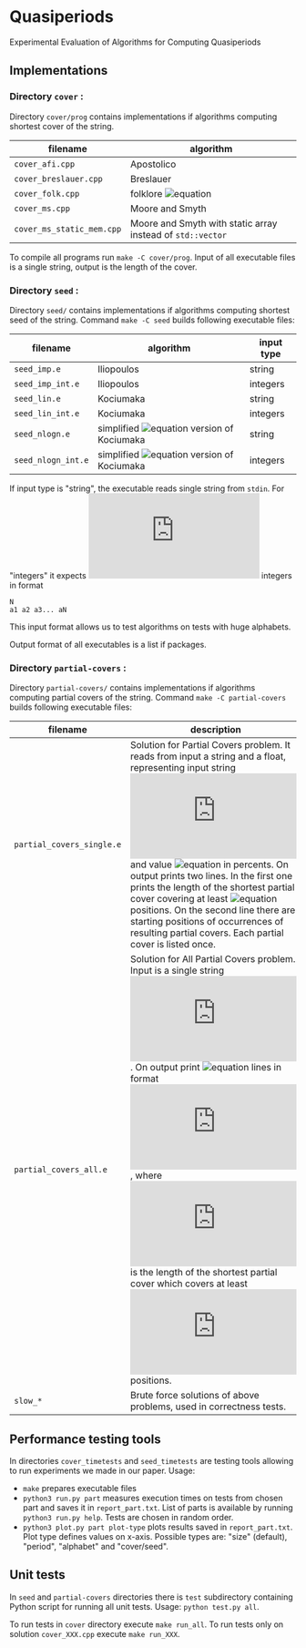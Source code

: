 # Quasiperiods
Experimental Evaluation of Algorithms for Computing Quasiperiods

## Implementations

### Directory `cover` :
Directory `cover/prog` contains implementations if algorithms computing shortest cover of the string.

filename | algorithm
-|-
`cover_afi.cpp`|Apostolico
`cover_breslauer.cpp`|Breslauer
`cover_folk.cpp`|folklore ![equation](http://latex.codecogs.com/gif.latex?O\(n\log(n)\))
`cover_ms.cpp`|Moore and Smyth
`cover_ms_static_mem.cpp`|Moore and Smyth with static array instead of `std::vector`

To compile all programs run `make -C cover/prog`. Input of all executable files is a single string, output
is the length of the cover.

### Directory `seed` :
Directory `seed/` contains implementations if algorithms computing shortest seed of the string. Command `make -C seed` builds following executable files:

filename | algorithm | input type
-|-|-
`seed_imp.e`|Iliopoulos|string
`seed_imp_int.e`|Iliopoulos|integers
`seed_lin.e`|Kociumaka|string
`seed_lin_int.e`|Kociumaka|integers
`seed_nlogn.e`|simplified ![equation](http://latex.codecogs.com/gif.latex?O\(n\log(n)\)) version of Kociumaka|string
`seed_nlogn_int.e`|simplified ![equation](http://latex.codecogs.com/gif.latex?O\(n\log(n)\)) version of Kociumaka|integers

If input type is "string", the executable reads single string from `stdin`. For "integers" it expects
![equation](http://latex.codecogs.com/gif.latex?N) integers in format
```
N
a1 a2 a3... aN
```
This input format allows us to test algorithms on tests with huge alphabets.

Output format of all executables is a list if packages.

### Directory  `partial-covers` :
Directory `partial-covers/` contains implementations if algorithms computing partial covers of the string. Command `make -C partial-covers` builds following executable files:

filename|description
-|-
`partial_covers_single.e`|Solution for Partial Covers problem. It reads from input a string and a float, representing input string ![equation](http://latex.codecogs.com/gif.latex?T) and value ![equation](http://latex.codecogs.com/gif.latex?\alpha) in percents. On output prints two lines. In the first one prints the length of the shortest partial cover covering at least ![equation](http://latex.codecogs.com/gif.latex?\alpha) positions. On the second line there are starting positions of occurrences of resulting partial covers. Each partial cover is listed once.
`partial_covers_all.e`|Solution for All Partial Covers problem. Input is a single string ![equation](http://latex.codecogs.com/gif.latex?T). On output print ![equation](http://latex.codecogs.com/gif.latex?\|T\|) lines in format ![equation](http://latex.codecogs.com/gif.latex?i:x_i), where ![equation](http://latex.codecogs.com/gif.latex?x_i) is the length of the shortest partial cover which covers at least ![equation](http://latex.codecogs.com/gif.latex?i) positions.
`slow_*`|Brute force solutions of above problems, used in correctness tests.


## Performance testing tools

In directories `cover_timetests` and `seed_timetests` are testing tools allowing to run experiments we made in our paper. Usage:

- `make` prepares executable files
- `python3 run.py part`  measures execution times on tests from chosen part and saves it in `report_part.txt`. List of parts is available by running `python3 run.py help`. Tests are chosen in random order.
- `python3 plot.py part plot-type` plots results saved in `report_part.txt`. Plot type defines values on x-axis. Possible types are: "size" (default), "period", "alphabet" and "cover/seed".

## Unit tests

In `seed` and `partial-covers` directories there is `test` subdirectory containing Python script for running all unit tests. Usage: `python test.py all`.

To run tests in `cover` directory execute `make run_all`. To run tests only on solution `cover_XXX.cpp` execute `make run_XXX`.
